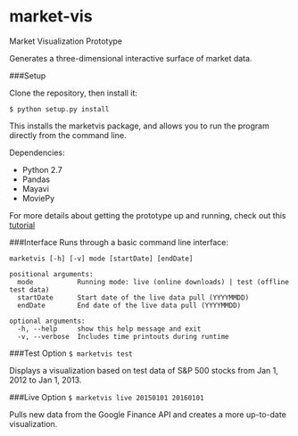 # market-vis
Market Visualization Prototype

Generates a three-dimensional interactive surface of market data.

###Setup

Clone the repository, then install it:

`$ python setup.py install`

This installs the marketvis package, and allows you to run the program directly from the command line. 

Dependencies:
* Python 2.7
* Pandas
* Mayavi
* MoviePy

For more details about getting the prototype up and running, check out this [tutorial](https://github.com/ryanpstauffer/market-vis/wiki/Tutorial)

###Interface
Runs through a basic command line interface:

    marketvis [-h] [-v] mode [startDate] [endDate]

    positional arguments:
      mode           Running mode: live (online downloads) | test (offline test data)
      startDate      Start date of the live data pull (YYYYMMDD)
      endDate        End date of the live data pull (YYYYMMDD)
    
    optional arguments:
      -h, --help     show this help message and exit
      -v, --verbose  Includes time printouts during runtime

###Test Option
`$ marketvis test`

Displays a visualization based on test data of S&P 500 stocks from Jan 1, 2012 to Jan 1, 2013.

###Live Option
`$ marketvis live 20150101 20160101`

Pulls new data from the Google Finance API and creates a more up-to-date visualization.





